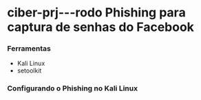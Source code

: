 # ciber-prj---rodo Phishing para captura de senhas do Facebook

### Ferramentas

- Kali Linux
- setoolkit

### Configurando o Phishing no Kali Linux
